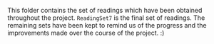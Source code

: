 This folder contains the set of readings which have been obtained throughout the project.
`ReadingSet7` is the final set of readings. The remaining sets have been kept to remind us of the progress and the improvements made over the course of the project. :)
